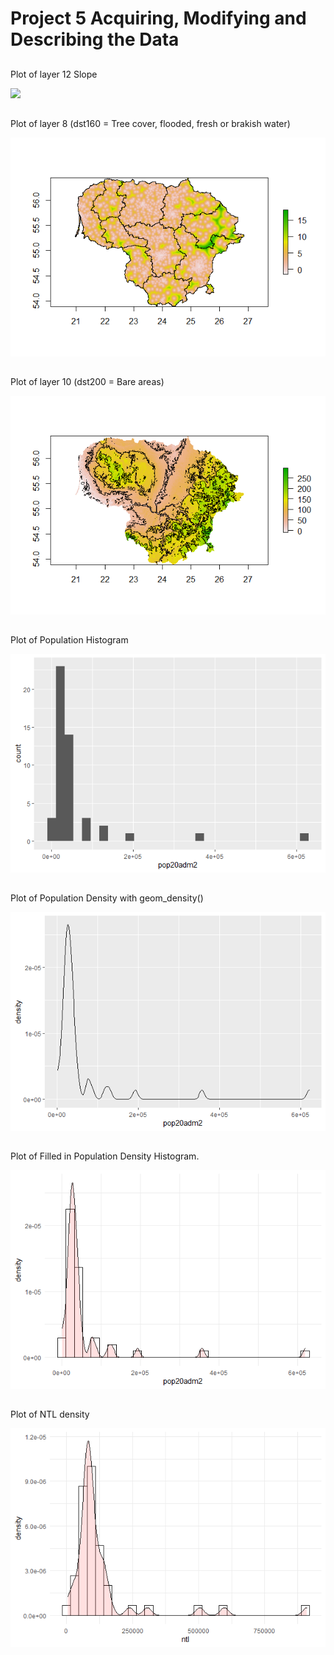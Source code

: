 
# Project 5 Acquiring, Modifying and Describing the Data

## 
Plot of layer 12 Slope

![](project5_layer12.png)

## 
Plot of layer 8 (dst160 = Tree cover, flooded, fresh or brakish water)

![](project5_layer8.png)

## 
Plot of layer 10  (dst200 = Bare areas)

![](project5_layer10.png)

## 
Plot of Population Histogram 

![](project5_histogrampop.png)

## 
Plot of Population Density with geom_density()

![](project5_linepopdensity.png)

## 
Plot of Filled in Population Density Histogram.

![](project5_pop.png)

## 
Plot of NTL density

![](project5_ntl.png)


